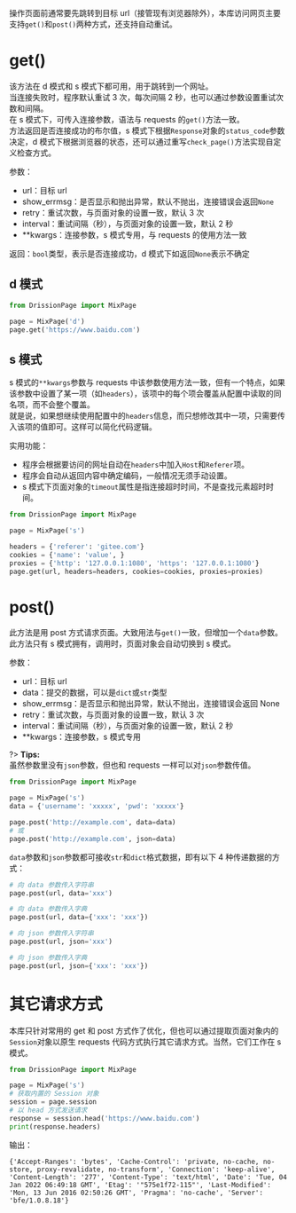 操作页面前通常要先跳转到目标 url（接管现有浏览器除外），本库访问网页主要支持`get()`和`post()`两种方式，还支持自动重试。

# get()

该方法在 d 模式和 s 模式下都可用，用于跳转到一个网址。  
当连接失败时，程序默认重试 3 次，每次间隔 2 秒，也可以通过参数设置重试次数和间隔。   
在 s 模式下，可传入连接参数，语法与 requests 的`get()`方法一致。  
方法返回是否连接成功的布尔值，s 模式下根据`Response`对象的`status_code`参数决定，d 模式下根据浏览器的状态，还可以通过重写`check_page()`方法实现自定义检查方式。

参数：

- url：目标 url
- show_errmsg：是否显示和抛出异常，默认不抛出，连接错误会返回`None`
- retry：重试次数，与页面对象的设置一致，默认 3 次
- interval：重试间隔（秒），与页面对象的设置一致，默认 2 秒
- **kwargs：连接参数，s 模式专用，与 requests 的使用方法一致

返回：`bool`类型，表示是否连接成功，d 模式下如返回`None`表示不确定

## d 模式

```python
from DrissionPage import MixPage

page = MixPage('d')
page.get('https://www.baidu.com')
```

## s 模式

s 模式的`**kwargs`参数与 requests 中该参数使用方法一致，但有一个特点，如果该参数中设置了某一项（如`headers`），该项中的每个项会覆盖从配置中读取的同名项，而不会整个覆盖。  
就是说，如果想继续使用配置中的`headers`信息，而只想修改其中一项，只需要传入该项的值即可。这样可以简化代码逻辑。

实用功能：

- 程序会根据要访问的网址自动在`headers`中加入`Host`和`Referer`项。
- 程序会自动从返回内容中确定编码，一般情况无须手动设置。
- s 模式下页面对象的`timeout`属性是指连接超时时间，不是查找元素超时时间。

```python
from DrissionPage import MixPage

page = MixPage('s')

headers = {'referer': 'gitee.com'}
cookies = {'name': 'value', }
proxies = {'http': '127.0.0.1:1080', 'https': '127.0.0.1:1080'}
page.get(url, headers=headers, cookies=cookies, proxies=proxies)
```

# post()

此方法是用 post 方式请求页面。大致用法与`get()`一致，但增加一个`data`参数。  
此方法只有 s 模式拥有，调用时，页面对象会自动切换到 s 模式。

参数：

- url：目标 url
- data：提交的数据，可以是`dict`或`str`类型
- show_errmsg：是否显示和抛出异常，默认不抛出，连接错误会返回 None
- retry：重试次数，与页面对象的设置一致，默认 3 次
- interval：重试间隔（秒），与页面对象的设置一致，默认 2 秒
- **kwargs：连接参数，s 模式专用

?> **Tips:**  <br>虽然参数里没有`json`参数，但也和 requests 一样可以对`json`参数传值。

```python
from DrissionPage import MixPage

page = MixPage('s')
data = {'username': 'xxxxx', 'pwd': 'xxxxx'}

page.post('http://example.com', data=data)
# 或
page.post('http://example.com', json=data)
```

`data`参数和`json`参数都可接收`str`和`dict`格式数据，即有以下 4 种传递数据的方式：

```python
# 向 data 参数传入字符串
page.post(url, data='xxx')

# 向 data 参数传入字典
page.post(url, data={'xxx': 'xxx'})

# 向 json 参数传入字符串
page.post(url, json='xxx')

# 向 json 参数传入字典
page.post(url, json={'xxx': 'xxx'})
```

# 其它请求方式

本库只针对常用的 get 和 post 方式作了优化，但也可以通过提取页面对象内的`Session`对象以原生 requests 代码方式执行其它请求方式。当然，它们工作在 s 模式。

```python
from DrissionPage import MixPage

page = MixPage('s')
# 获取内置的 Session 对象
session = page.session
# 以 head 方式发送请求
response = session.head('https://www.baidu.com')
print(response.headers)
```

输出：

```shell
{'Accept-Ranges': 'bytes', 'Cache-Control': 'private, no-cache, no-store, proxy-revalidate, no-transform', 'Connection': 'keep-alive', 'Content-Length': '277', 'Content-Type': 'text/html', 'Date': 'Tue, 04 Jan 2022 06:49:18 GMT', 'Etag': '"575e1f72-115"', 'Last-Modified': 'Mon, 13 Jun 2016 02:50:26 GMT', 'Pragma': 'no-cache', 'Server': 'bfe/1.0.8.18'}
```
